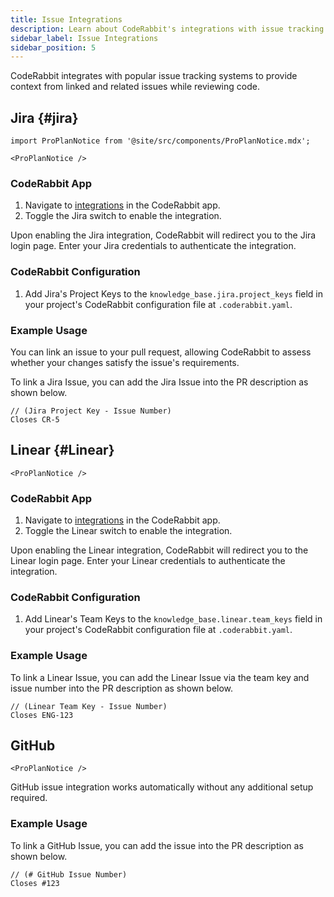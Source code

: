 ```yaml
---
title: Issue Integrations
description: Learn about CodeRabbit's integrations with issue tracking systems like Jira and Linear.
sidebar_label: Issue Integrations
sidebar_position: 5
---
```


CodeRabbit integrates with popular issue tracking systems to provide context from linked and related issues while reviewing code.

## Jira {#jira}

```mdx-code-block
import ProPlanNotice from '@site/src/components/ProPlanNotice.mdx';

<ProPlanNotice />
```

### CodeRabbit App

1. Navigate to [integrations][integrations] in the CodeRabbit app.
2. Toggle the Jira switch to enable the integration.

Upon enabling the Jira integration, CodeRabbit will redirect you to the Jira login page. Enter your Jira credentials to authenticate the integration.

### CodeRabbit Configuration

1. Add Jira's Project Keys to the `knowledge_base.jira.project_keys` field in your project's CodeRabbit configuration file at `.coderabbit.yaml`.

### Example Usage

You can link an issue to your pull request, allowing CodeRabbit to assess whether your changes satisfy the issue's requirements.

To link a Jira Issue, you can add the Jira Issue into the PR description as shown below.

```text
// (Jira Project Key - Issue Number)
Closes CR-5
```

## Linear {#Linear}

```mdx-code-block
<ProPlanNotice />
```

### CodeRabbit App

1. Navigate to [integrations][integrations] in the CodeRabbit app.
2. Toggle the Linear switch to enable the integration.

Upon enabling the Linear integration, CodeRabbit will redirect you to the Linear login page. Enter your Linear credentials to authenticate the integration.

### CodeRabbit Configuration

1. Add Linear's Team Keys to the `knowledge_base.linear.team_keys` field in your project's CodeRabbit configuration file at `.coderabbit.yaml`.

[integrations]: https://app.coderabbit.ai/integrations

### Example Usage

To link a Linear Issue, you can add the Linear Issue via the team key and issue number into the PR description as shown below.

```text
// (Linear Team Key - Issue Number)
Closes ENG-123
```

## GitHub

```mdx-code-block
<ProPlanNotice />
```

GitHub issue integration works automatically without any additional setup required.

### Example Usage

To link a GitHub Issue, you can add the issue into the PR description as shown below.

```text
// (# GitHub Issue Number)
Closes #123
```
